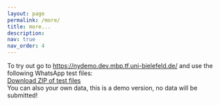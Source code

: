 ```yaml
---
layout: page
permalink: /more/
title: more...
description:
nav: true
nav_order: 4
---
```




To try out go to <a href="https://nydemo.dev.mbp.tf.uni-bielefeld.de/">https://nydemo.dev.mbp.tf.uni-bielefeld.de/</a> and use the following WhatsApp test files:
<br>
<a href="/dona-blog/assets/files/testFiles.zip" class="" download>Download ZIP of test files</a>
<br>
You can also your own data, this is a demo version, no data will be submitted!
